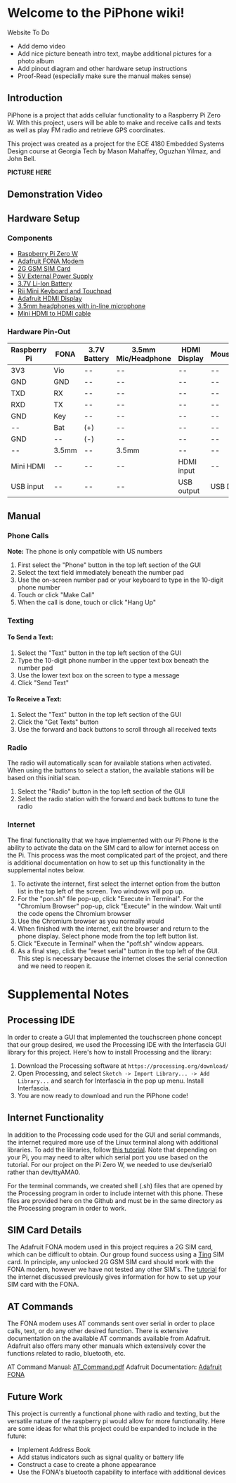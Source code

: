 # Welcome to the PiPhone wiki!
Website To Do
* Add demo video
* Add nice picture beneath intro text, maybe additional pictures for a photo album
* Add pinout diagram and other hardware setup instructions
* Proof-Read (especially make sure the manual makes sense)

## Introduction

PiPhone is a project that adds cellular functionality to a Raspberry Pi Zero W. With this project, users will be able to make and receive calls and texts as well as play FM radio and retrieve GPS coordinates.

This project was created as a project for the ECE 4180 Embedded Systems Design course at Georgia Tech by Mason Mahaffey, Oguzhan Yilmaz, and John Bell.

**PICTURE HERE**


## Demonstration Video

## Hardware Setup
### Components
* [Raspberry Pi Zero W](https://www.raspberrypi.org/products/raspberry-pi-zero-w/)
* [Adafruit FONA Modem](https://www.adafruit.com/product/1946)
* [2G GSM SIM Card](https://ting.com/)
* [5V External Power Supply](https://www.sparkfun.com/products/12889)
* [3.7V Li-Ion Battery](https://www.adafruit.com/product/328)
* [Rii Mini Keyboard and Touchpad](http://www.riitek.com/product/k01x.html)
* [Adafruit HDMI Display](https://www.adafruit.com/product/2407)
* [3.5mm headphones with in-line microphone](https://www.amazon.com/Panasonic-Headphones-RP-TCM125-K-Microphone-Controller/dp/B00E4LGVUO/ref=sr_1_3?s=electronics&ie=UTF8&qid=1543703300&sr=1-3&keywords=earbuds+with+mic)
* [Mini HDMI to HDMI cable](https://www.amazon.com/AmazonBasics-High-Speed-Mini-HDMI-HDMI-Cable/dp/B014I8UEGY/ref=sr_1_3_acs_sk_pb_1_sl_1?ie=UTF8&qid=1544495925&sr=8-3-acs&keywords=mini+hdmi+to+hdmi+cable)

### Hardware Pin-Out
Raspberry Pi | FONA | 3.7V Battery | 3.5mm Mic/Headphone | HDMI Display | Mouse/Keyboard
--- | --- | --- | --- | --- | ---
3V3| Vio | -- | -- | -- | --
GND | GND | -- | -- | -- | --
TXD | RX | -- | -- | -- | --
RXD | TX | -- | -- | -- | --
GND | Key | -- | -- | -- | --
-- | Bat | (+) | -- | -- | --
GND | -- | (-) | -- | -- | --
-- | 3.5mm | -- | 3.5mm  | -- | --
Mini HDMI| --| -- | -- | HDMI input | --
USB input| -- | -- | -- | USB output | USB Dongle

## Manual
### Phone Calls
**Note:** The phone is only compatible with US numbers
1. First select the "Phone" button in the top left section of the GUI
2. Select the text field immediately beneath the number pad
3. Use the on-screen number pad or your keyboard to type in the 10-digit phone number 
4. Touch or click "Make Call"
5. When the call is done, touch or click "Hang Up"

### Texting
#### To Send a Text:
1. Select the "Text" button in the top left section of the GUI
2. Type the 10-digit phone number in the upper text box beneath the number pad
3. Use the lower text box on the screen to type a message
4. Click "Send Text"
#### To Receive a Text:
1. Select the "Text" button in the top left section of the GUI
2. Click the "Get Texts" button
3. Use the forward and back buttons to scroll through all received texts

### Radio
The radio will automatically scan for available stations when activated. When using the buttons to select a station, the available stations will be based on this initial scan.
1. Select the "Radio" button in the top left section of the GUI
2. Select the radio station with the forward and back buttons to tune the radio

### Internet
The final functionality that we have implemented with our Pi Phone is the ability to activate the data on the SIM card to allow for internet access on the Pi. This process was the most complicated part of the project, and there is additional documentation on how to set up this functionality in the supplemental notes below.
1. To activate the internet, first select the internet option from the button list in the top left of the screen. Two windows will pop up.
2. For the "pon.sh" file pop-up, click "Execute in Terminal". For the "Chromium Browser" pop-up, click "Execute" in the window. Wait until the code opens the Chromium browser
3. Use the Chromium browser as you normally would
4. When finished with the internet, exit the browser and return to the phone display. Select phone mode from the top left button list.
5. Click "Execute in Terminal" when the "poff.sh" window appears.
6. As a final step, click the "reset serial" button in the top left of the GUI. This step is necessary because the internet closes the serial connection and we need to reopen it.

# Supplemental Notes
## Processing IDE
In order to create a GUI that implemented the touchscreen phone concept that our group desired, we used the Processing IDE with the Interfascia GUI library for this project. Here's how to install Processing and the library:
1. Download the Processing software at `https://processing.org/download/`
2. Open Processing, and select `Sketch -> Import Library... -> Add Library...` and search for Interfascia in the pop up menu. Install Interfascia.
3. You are now ready to download and run the PiPhone code!

## Internet Functionality
In addition to the Processing code used for the GUI and serial commands, the internet required more use of the Linux terminal along with additional libraries. To add the libraries, follow [this tutorial](https://learn.adafruit.com/fona-tethering-to-raspberry-pi-or-beaglebone-black). Note that depending on your Pi, you may need to alter which serial port you use based on the tutorial. For our project on the Pi Zero W, we needed to use dev/serial0 rather than dev/ttyAMA0.

For the terminal commands, we created shell (.sh) files that are opened by the Processing program in order to include internet with this phone. These files are provided here on the Github and must be in the same directory as the Processing program in order to work.

## SIM Card Details
The Adafruit FONA modem used in this project requires a 2G SIM card, which can be difficult to obtain. Our group found success using a [Ting](https://ting.com/) SIM card. In principle, any unlocked 2G GSM SIM card should work with the FONA modem, however we have not tested any other SIM's. The [tutorial](https://learn.adafruit.com/fona-tethering-to-raspberry-pi-or-beaglebone-black) for the internet discussed previously gives information for how to set up your SIM card with the FONA.

## AT Commands
The FONA modem uses AT commands sent over serial in order to place calls, text, or do any other desired function. There is extensive documentation on the available AT commands available from Adafruit. Adafruit also offers many other manuals which extensively cover the functions related to radio, bluetooth, etc.

AT Command Manual: [AT_Command.pdf](https://cdn-shop.adafruit.com/product-files/1946/SIM800+Series_AT+Command+Manual_V1.09.pdf)
Adafruit Documentation: [Adafruit FONA](https://learn.adafruit.com/adafruit-fona-mini-gsm-gprs-cellular-phone-module/downloads)
 

## Future Work
This project is currently a functional phone with radio and texting, but the versatile nature of the raspberry pi would allow for more functionality. Here are some ideas for what this project could be expanded to include in the future:
* Implement Address Book
* Add status indicators such as signal quality or battery life
* Construct a case to create a phone appearance
* Use the FONA's bluetooth capability to interface with additional devices
